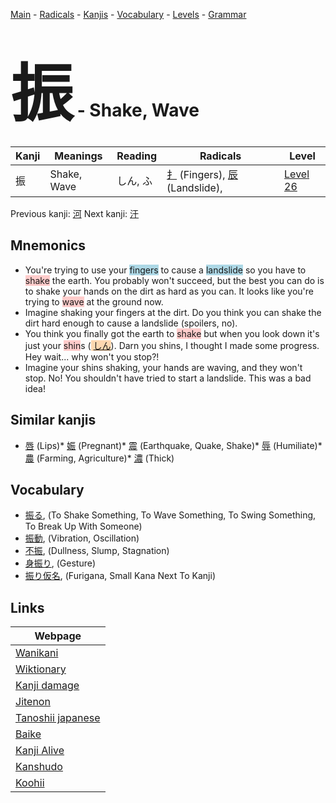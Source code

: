 <style> bigfont {font-size: 100px}</style>
[Main](../index.md) -
[Radicals](../radicals.md) -
[Kanjis](../kanjis.md) -
[Vocabulary](../vocabulary.md) -
[Levels](../levels.md) -
[Grammar](../grammar.md)
# <bigfont> 振</bigfont> - Shake, Wave 

| Kanji | Meanings | Reading | Radicals | Level |
| --- | --- | --- | --- | --- |
| 振 | Shake, Wave | しん, ふ | [扌](../radicals/扌.md) (Fingers), [辰](../radicals/辰.md) (Landslide),  | [Level 26](../levels/wk_level26.md) |

Previous kanji: [河](河.md) Next kanji: [汗](汗.md) 

## Mnemonics
 * You're trying to use your <span style="background-color:#ADD8E6"> fingers</span> to cause a <span style="background-color:#ADD8E6"> landslide</span> so you have to <span style="background-color:#ffcccb"> shake</span> the earth. You probably won't succeed, but the best you can do is to shake your hands on the dirt as hard as you can. It looks like you're trying to <span style="background-color:#ffcccb"> wave</span> at the ground now.
* Imagine shaking your fingers at the dirt. Do you think you can shake the dirt hard enough to cause a landslide (spoilers, no).
* You think you finally got the earth to <span style="background-color:#ffcccb"> shake</span> but when you look down it's just your <span style="background-color:#ffcccb"> shin</span>s (<span style="background-color:#fed8b1"> [しん](https://jisho.org/search/しん)</span>). Darn you shins, I thought I made some progress. Hey wait... why won't you stop?!
* Imagine your shins shaking, your hands are waving, and they won't stop. No! You shouldn't have tried to start a landslide. This was a bad idea!


## Similar kanjis
 * [唇](唇.md) (Lips)* [娠](娠.md) (Pregnant)* [震](震.md) (Earthquake, Quake, Shake)* [辱](辱.md) (Humiliate)* [農](農.md) (Farming, Agriculture)* [濃](濃.md) (Thick)


## Vocabulary
 * [振る](../vocabulary/振.md), (To Shake Something, To Wave Something, To Swing Something, To Break Up With Someone)
* [振動](../vocabulary/振.md), (Vibration, Oscillation)
* [不振](../vocabulary/振.md), (Dullness, Slump, Stagnation)
* [身振り](../vocabulary/振.md), (Gesture)
* [振り仮名](../vocabulary/振.md), (Furigana, Small Kana Next To Kanji)



## Links 

| Webpage |
| --- |
| [Wanikani          ](https://www.wanikani.com/kanji/振) |
| [Wiktionary        ](https://en.wiktionary.org/wiki/振) |
| [Kanji damage      ](http://www.kanjidamage.com/kanji/search?utf8=✓&q=振) |
| [Jitenon           ](https://jitenon.com/kanji/振) |
| [Tanoshii japanese ](https://www.tanoshiijapanese.com/dictionary/kanji.cfm?k=振) |
| [Baike             ](https://baike.baidu.com/item/振) |
| [Kanji Alive       ](https://app.kanjialive.com/振) |
| [Kanshudo          ](https://www.kanshudo.com/searchmn?q=振) |
| [Koohii            ](https://kanji.koohii.com/study/kanji/振) |
